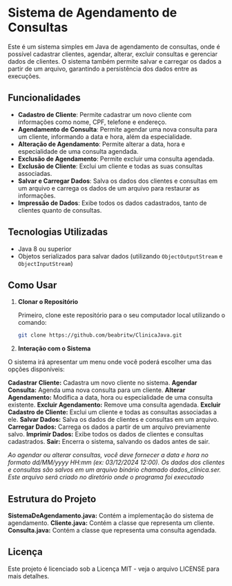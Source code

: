 # Sistema de Agendamento de Consultas

Este é um sistema simples em Java de agendamento de consultas, onde é possível cadastrar clientes, agendar, alterar, excluir consultas e gerenciar dados de clientes. O sistema também permite salvar e carregar os dados a partir de um arquivo, garantindo a persistência dos dados entre as execuções.

## Funcionalidades

- **Cadastro de Cliente**: Permite cadastrar um novo cliente com informações como nome, CPF, telefone e endereço.
- **Agendamento de Consulta**: Permite agendar uma nova consulta para um cliente, informando a data e hora, além da especialidade.
- **Alteração de Agendamento**: Permite alterar a data, hora e especialidade de uma consulta agendada.
- **Exclusão de Agendamento**: Permite excluir uma consulta agendada.
- **Exclusão de Cliente**: Exclui um cliente e todas as suas consultas associadas.
- **Salvar e Carregar Dados**: Salva os dados dos clientes e consultas em um arquivo e carrega os dados de um arquivo para restaurar as informações.
- **Impressão de Dados**: Exibe todos os dados cadastrados, tanto de clientes quanto de consultas.

## Tecnologias Utilizadas

- Java 8 ou superior
- Objetos serializados para salvar dados (utilizando `ObjectOutputStream` e `ObjectInputStream`)

## Como Usar

1. **Clonar o Repositório**

   Primeiro, clone este repositório para o seu computador local utilizando o comando:

   ```bash
   git clone https://github.com/beabritw/ClinicaJava.git

   
2. **Interação com o Sistema**

  O sistema irá apresentar um menu onde você poderá escolher uma das opções disponíveis:
  
  **Cadastrar Cliente:** Cadastra um novo cliente no sistema.
  **Agendar Consulta:** Agenda uma nova consulta para um cliente.
  **Alterar Agendamento:** Modifica a data, hora ou especialidade de uma consulta existente.
  **Excluir Agendamento:** Remove uma consulta agendada.
  **Excluir Cadastro de Cliente:** Exclui um cliente e todas as consultas associadas a ele.
  **Salvar Dados:** Salva os dados de clientes e consultas em um arquivo.
  **Carregar Dados:** Carrega os dados a partir de um arquivo previamente salvo.
  **Imprimir Dados:** Exibe todos os dados de clientes e consultas cadastrados.
  **Sair:** Encerra o sistema, salvando os dados antes de sair.
  
  *Ao agendar ou alterar consultas, você deve fornecer a data e hora no formato dd/MM/yyyy HH:mm (ex: 03/12/2024 12:00).*
  *Os dados dos clientes e consultas são salvos em um arquivo binário chamado dados_clinica.ser. Este arquivo será criado no diretório onde o programa foi executado*


## Estrutura do Projeto

**SistemaDeAgendamento.java:** Contém a implementação do sistema de agendamento.
**Cliente.java:** Contém a classe que representa um cliente.
**Consulta.java:** Contém a classe que representa uma consulta agendada.


## Licença
Este projeto é licenciado sob a Licença MIT - veja o arquivo LICENSE para mais detalhes.
